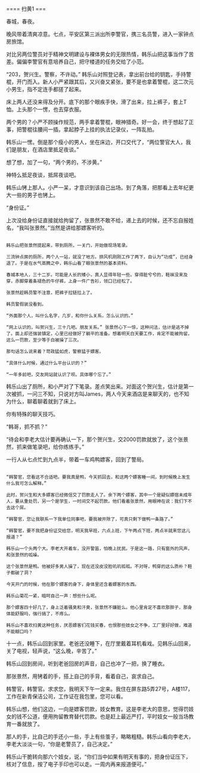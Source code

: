 ==== 扫黄1 ===

春城，春夜。

晚风带着清爽凉意。七点，平安区第三派出所李警官，携三名员警，进入一家钟点房旅馆。

对比另两位警员对于精神文明建设与裸体男女的无限热情，韩乐山把这事当作了苦差。偏偏李警官有意培养自己，把守楼道的任务交给了小范。

“203，贺兴生。警察，不许动。” 韩乐山对照登记表，拿出前台给的钥匙，手持警棍，开门而入。新人小严紧跟其后，又兴奋又紧张，要不是也拿着警棍，这二次元小男生，指不定连手都搓了起来。

床上两人还没来得及分开。底下的那个眼疾手快，滑了出来，拉上裤子，套上T恤。上头那个一愣，也去穿衣服。

两个男的？小严不顾操作规范，两手拿着警棍，眼神猎奇。好一会，终于想起了正事，把警棍往腰间一插，拿起脖子上挂的执法记录仪，一阵乱拍。

韩乐山一愣。倒是那个瘦小的男人，坐在床边，开口交代了，“两位警官大人，我们是朋友，在酒店里抵足夜谈。”

想了想，加了一句，“两个男的，不涉黄。”

神特么抵足夜谈，抵屌夜谈吧。

韩乐山铐上那人。小严一呆，才意识到该自己出场。到了角落，把那看上去年纪更大一些的男子也铐上。

“身份证。”

上次没给身份证直接就给拘留了，张景然不敢不给，递上去的时候，还不忘自报姓名，“我叫张景然。”当然是讲给那嫖客听的。

~~~

韩乐山把张景然提起来，带到厕所，一关门，开始做现场笔录。

三流钟点房的厕所，两个人一站，就没了地方。排风机刚刚工作了两下，自认为“功成”，已经身退了。于是在水气蒸腾之中，韩乐山看了眼张景然的基本资料。

春城本地人，三十二岁。可能是人长的矮小，真人显得年轻一些。穿得脏兮兮的，鞋袜没来及穿，赤脚穿着条褪色的牛仔裤，上身一件广告衫，领口已经松了。

张景然趁韩员警不注意，把裤子拉链拉上了。

韩员警假装没看到。

“外面那个人，叫什么名字，几岁，和你什么关系，怎么认识的。”

“网上认识的，叫贺兴生，三十几吧。朋友关系。” 张景然心下一惊，这种问法，估计是逃不掉了。面上却还强装镇定，心里已经做好了躺平的准备。想着明天白天要工作，肯定不能被拘留，这么一罚款，至少等于白被操了三次。

那句话怎么说来着？苛政猛如虎，警察猛于嫖客。

“具体什么时候，通过什么平台认识的？”

“一年多前吧，交友网站就认识了呗。具体哪个忘了。”

~~~

韩乐山出了厕所，和小严对了下笔录。差点笑出来。对面这个贺兴生，估计是第一次被抓，一问三不知，只说对方叫James，两人今天来酒店是来聊天的，也不知为什么，聊着聊着就到了床上。

你有特殊的聊天技巧。

“韩哥，抓不抓？”

“待会和李老大估计要再确认一下，那个贺兴生，交2000罚款就放了，这个张景然，抓来做笔录吧，给你练练手。”

一行人从七点忙到九点半，带着一车鸡鸭嫖客，回到了警局。

~~~

“韩警官，您看这不合适吧。要我真是鸭，今天抓回去，和这两个嫖客睡一间，到时候晚上发生什么我可怎么解释。”

此时，贺兴生和大多嫖客已经微信交了罚款走人了。余下两个嫖客，其中一个是疑似嫖宿未成年人，要从重处罚，另一个是学生，一时间交不起罚款。他们看着张景然，用眼神在说：我们下不去这个屌。

“韩警官，您让我联系一下我单位同事吧，要我被开除了，可真只剩下做鸭一条路了。”

“韩警官，要不我把身份证交给您，明天我早班，六点上班，下午两点下班，两点半就来您这儿报道？”

韩乐山一个头两个大。李老大开着车，没开警笛，怕晚上扰民。于是这一路，只有窗外的风声，和张景然的呱噪。

这个张景然是鸭。他被好多男人操了，现在还没皮没脸叽叽呱呱。不对呀，鸭穿的这么质朴？鞋子都破了洞？

今天开门的时候，他在那个嫖客的身下，身体里还含着嫖客的东西。

韩乐山菊花一紧，暗呵自己一声：想些什么呢。

那个嫖客四十好几了，身上泛着骚臭和汗臭，张景然不嫌脏么。他心里肯定不喜欢那胖子，那身体能舒服吗，强行搞了，不疼么。

韩乐山不喜欢扫黄这种任务，厌恶嫖客们花钱买春，也恨那些妓女之不争，工厂里好好做，难道不能糊口吗？

~~~

十一点，韩乐山回到家里。老爸还没睡下，在厅里戴着耳机看戏。见韩乐山回来，关了电视，轻声说，“这么晚，辛苦了。”

韩乐山回到房间，听到老爸回房的声音，自己也冲了一把，换了睡衣。

那张景然，用铐着的手，搭上自己的手背，看着自己，哀求自己。

韩警官，韩警官。求求您，我明天下午一定来。我住在屏东路5弄27号，A楼117，工作在新青保洁公司，工作证在我包里，您可以看。

韩乐山想，他们这边，一向是嫖客罚款，妓女教育。这是李老大的意思，觉得罚妓女的钱不公道，便用拘留教育替代罚款。也是赶上最近严打，平时妓女一般当场教育一番就放了。

那人的手，比自己的手还小一些，手上有些茧子，略略粗糙。韩乐山看向李老大，李老大淡淡一句，“你是老警员了，自己决定。”

韩乐山干脆转向那六个妓女，说，“你们当中如果有明天有事的，把身份证压下，核对了信息，按了电子手印也可以走。一周内再来报道便可。”